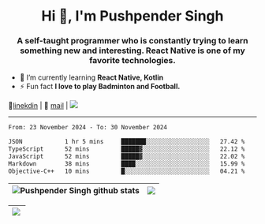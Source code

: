 <h1 align="center">Hi 👋, I'm Pushpender Singh</h1>
<h3 align="center">A self-taught programmer who is constantly trying to learn something new and interesting. React Native is one of my favorite technologies.</h3>

- 🌱 I’m currently learning **React Native, Kotlin**
- ⚡ Fun fact **I love to play Badminton and Football.**

👔[linekdin](https://www.linkedin.com/in/pushpender-singh-240061202/) | 📧 [mail](mailto:pushpendersingh694@gmail.com) | 
<a href="https://github.com/pushpender-singh-ap/pushpender-singh-ap">
    <img src="https://komarev.com/ghpvc/?username=pushpender-singh-ap&style=for-the-badge">
</a>


---

<!--START_SECTION:waka-->

```txt
From: 23 November 2024 - To: 30 November 2024

JSON            1 hr 5 mins     ███████░░░░░░░░░░░░░░░░░░   27.42 %
TypeScript      52 mins         █████▓░░░░░░░░░░░░░░░░░░░   22.12 %
JavaScript      52 mins         █████▓░░░░░░░░░░░░░░░░░░░   22.02 %
Markdown        38 mins         ████░░░░░░░░░░░░░░░░░░░░░   15.99 %
Objective-C++   10 mins         █░░░░░░░░░░░░░░░░░░░░░░░░   04.21 %
```

<!--END_SECTION:waka-->


| <a><img align="center" src="https://github-readme-stats-iota-ecru-15.vercel.app/api?username=pushpender-singh-ap&show_icons=true&include_all_commits=true&theme=buefy&hide_border=true" alt="Pushpender Singh github stats" /></a> | <a><img align="center" src="https://github-readme-stats-iota-ecru-15.vercel.app/api/top-langs/?username=pushpender-singh-ap&layout=compact&theme=buefy&hide_border=true" /></a> |
| ------------- | ------------- |

| <a> <img align="left" src="https://github-readme-streak-stats.herokuapp.com/?user=pushpender-singh-ap" /></br> </a> |
| ------------- |
